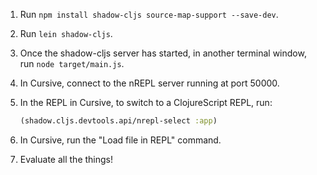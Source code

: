 1. Run `npm install shadow-cljs source-map-support --save-dev`.
1. Run `lein shadow-cljs`.
1. Once the shadow-cljs server has started, in another terminal window, run `node target/main.js`.
1. In Cursive, connect to the nREPL server running at port 50000.
1. In the REPL in Cursive, to switch to a ClojureScript REPL, run:

    ```clojure
    (shadow.cljs.devtools.api/nrepl-select :app)
    ```

1. In Cursive, run the "Load file in REPL" command.
1. Evaluate all the things!
